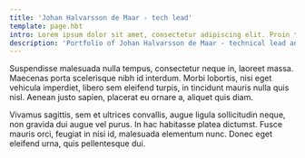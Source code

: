 ```yaml
---
title: 'Johan Halvarsson de Maar - tech lead'
template: page.hbt
intro: Lorem ipsum dolor sit amet, consectetur adipiscing elit. Proin tempus ex faucibus, pulvinar felis nec, sodales diam. Sed nulla sapien, ullamcorper ut nulla vel, mollis auctor est. Pellentesque nisl eros, viverra vitae ultrices id, varius vel est.
description: 'Portfolio of Johan Halvarsson de Maar - technical lead and developer at CP+B'
---
```


Suspendisse malesuada nulla tempus, consectetur neque in, laoreet massa. Maecenas porta scelerisque nibh id interdum. Morbi lobortis, nisi eget vehicula imperdiet, libero sem eleifend turpis, in tincidunt mauris nulla quis nisl. Aenean justo sapien, placerat eu ornare a, aliquet quis diam.

Vivamus sagittis, sem et ultrices convallis, augue ligula sollicitudin neque, non gravida dui augue vel purus. In hac habitasse platea dictumst. Fusce mauris orci, feugiat in nisi id, malesuada elementum nunc. Donec eget eleifend urna, quis pellentesque dui.
